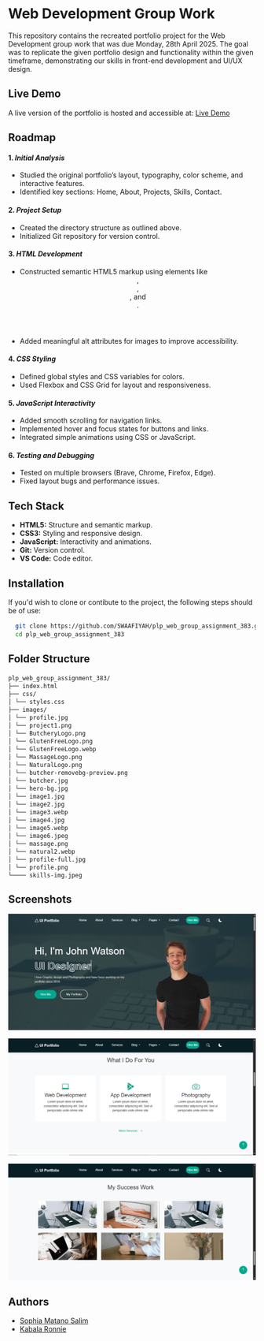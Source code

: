 
# Web Development Group Work

This repository contains the recreated portfolio project for the Web Development group work that was due Monday, 28th April 2025. The goal was to replicate the given portfolio design and functionality within the given timeframe, demonstrating our skills in front-end development and UI/UX design.


## Live Demo

A live version of the portfolio is hosted and accessible at: [Live Demo](https://swaafiyah.github.io/plp_web_group_assignment_383/)


## Roadmap

#### 1. _Initial Analysis_
- Studied the original portfolio’s layout, typography, color scheme, and interactive features.
- Identified key sections: Home, About, Projects, Skills, Contact.

#### 2. _Project Setup_
- Created the directory structure as outlined above.
- Initialized Git repository for version control.

#### 3. _HTML Development_
- Constructed semantic HTML5 markup using elements like <header>, <nav>, <section>, and <footer>.
- Added meaningful alt attributes for images to improve accessibility.

#### 4. _CSS Styling_
- Defined global styles and CSS variables for colors.
- Used Flexbox and CSS Grid for layout and responsiveness.

#### 5. _JavaScript Interactivity_
- Added smooth scrolling for navigation links.
- Implemented hover and focus states for buttons and links.
- Integrated simple animations using CSS or JavaScript.

#### 6. _Testing and Debugging_
- Tested on multiple browsers (Brave, Chrome, Firefox, Edge).
- Fixed layout bugs and performance issues.


## Tech Stack

* **HTML5:** Structure and semantic markup.
* **CSS3:** Styling and responsive design.
* **JavaScript:** Interactivity and animations.
* **Git:** Version control.
* **VS Code:** Code editor.


## Installation

If you'd wish to clone or contibute to the project, the following steps should be of use:

```bash
  git clone https://github.com/SWAAFIYAH/plp_web_group_assignment_383.git
  cd plp_web_group_assignment_383
```

## Folder Structure
```
plp_web_group_assignment_383/
├── index.html
├── css/
│ └── styles.css
├── images/
│ └── profile.jpg
│ └── project1.png
│ └── ButcheryLogo.png
│ └── GlutenFreeLogo.png
│ └── GlutenFreeLogo.webp
│ └── MassageLogo.png
│ └── NaturalLogo.png
│ └── butcher-removebg-preview.png
│ └── butcher.jpg
│ └── hero-bg.jpg
│ └── image1.jpg
│ └── image2.jpg
│ └── image3.webp
│ └── image4.jpg
│ └── image5.webp
│ └── image6.jpeg
│ └── massage.png
│ └── natural2.webp
│ └── profile-full.jpg
│ └── profile.png
└──── skills-img.jpeg
```
    
## Screenshots

![Landing Page](/images/LandingPage.png)

![Service Section](/images/ServicesSection.png)

![My Previous Word](/images/MyWorkSection.png)


## Authors

- [Sophia Matano Salim](https://github.com/SWAAFIYAH)
- [Kabala Ronnie](https://github.com/kaballah)

